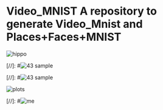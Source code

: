 # Video_MNIST A repository to generate Video_Mnist and Places+Faces+MNIST

![hippo](https://github.com/Petr-Byv/Video_MNIST/blob/main/src/gifs/4samples.gif "43 sample")

[//]: #![](https://github.com/Petr-Byv/Video_MNIST/blob/main/src/gifs/movie6.gif "43 sample")

[//]: #![](https://github.com/Petr-Byv/Video_MNIST/blob/main/src/gifs/moviesl6.gif "43 sample")

![plots](https://github.com/Petr-Byv/Video_MNIST/blob/main/src/gifs/test.gif "43 sample")


[//]: #![me](https://github.com/Petr-Byv/Video_MNIST/blob/main/src/gifs/movie13.gif "43 sample")

